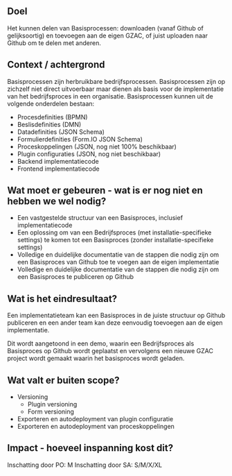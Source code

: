 ## Doel

Het kunnen delen van Basisprocessen: downloaden (vanaf Github of gelijksoortig) en toevoegen aan de eigen GZAC, of juist uploaden naar Github om te delen met anderen.

## Context / achtergrond

Basisprocessen zijn herbruikbare bedrijfsprocessen. Basisprocessen zijn op zichzelf niet direct uitvoerbaar maar dienen als basis voor de implementatie van het bedrijfsproces in een organisatie. Basisprocessen kunnen uit de volgende onderdelen bestaan:
- Procesdefinities (BPMN)
- Beslisdefinities (DMN)
- Datadefinities (JSON Schema)
- Formulierdefinities (Form.IO JSON Schema)
- Proceskoppelingen (JSON, nog niet 100% beschikbaar)
- Plugin configuraties (JSON, nog niet beschikbaar)
- Backend implementatiecode
- Frontend implementatiecode

## Wat moet er gebeuren - wat is er nog niet en hebben we wel nodig?

- Een vastgestelde structuur van een Basisproces, inclusief implementatiecode
- Een oplossing om van een Bedrijfsproces (met installatie-specifieke settings) te komen tot een Basisproces (zonder installatie-specifieke settings)
- Volledige en duidelijke documentatie van de stappen die nodig zijn om een Basisproces van Github toe te voegen aan de eigen implementatie
- Volledige en duidelijke documentatie van de stappen die nodig zijn om een Basisproces te publiceren op Github

## Wat is het eindresultaat?

Een implementatieteam kan een Basisproces in de juiste structuur op Github publiceren en een ander team kan deze eenvoudig toevoegen aan de eigen implementatie. 

Dit wordt aangetoond in een demo, waarin een Bedrijfsproces als Basisproces op Github wordt geplaatst en vervolgens een nieuwe GZAC project wordt gemaakt waarin het basisproces wordt geladen. 

## Wat valt er buiten scope?

- Versioning
  - Plugin versioning
  - Form versioning
- Exporteren en autodeployment van plugin configuratie
- Exporteren en autodeployment van proceskoppelingen

## Impact - hoeveel inspanning kost dit? 
Inschatting door PO: M 
Inschatting door SA: S/M/X/XL  
